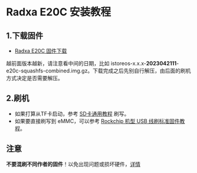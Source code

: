 # Radxa E20C 安装教程

## 1.下载固件

* [Radxa E20C 固件下载](https://fw.koolcenter.com/iStoreOS/e20c/)

越前面版本越新，请注意看中间的日期，比如 istoreos-x.x.x-**2023042111**-e20c-squashfs-combined.img.gz。下载完成之后先别自行解压，由后面的刷机方式决定是否需要解压。

## 2.刷机
* 如果打算从TF卡启动，参考 [SD卡通用教程](/zh/guide/istoreos/install_sd.html) 刷写。
* 如果要直接刷写到 eMMC，可以参考 [Rockchip 机型 USB 线刷标准固件教程](/zh/guide/istoreos/install_rockchip_sysupgrade.html)。

## 注意
**不要混刷不同作者的固件**！以免出现问题或损坏硬件，[详情](https://github.com/istoreos/istoreos/issues/1012)
